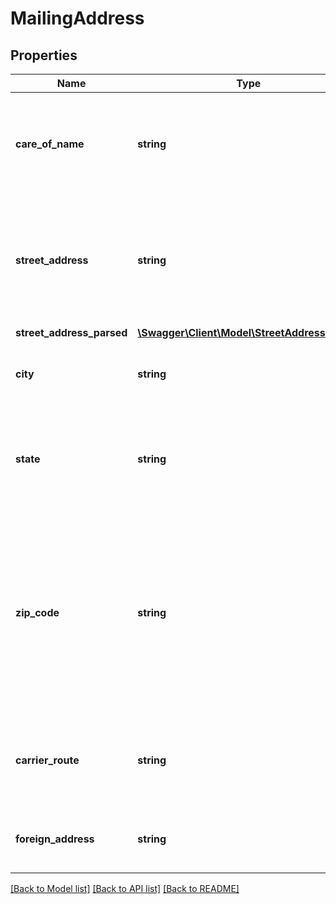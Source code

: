 # MailingAddress

## Properties
Name | Type | Description | Notes
------------ | ------------- | ------------- | -------------
**care_of_name** | **string** | CoreLogic standardized and parsed name for the person receiving mail on behalf of the owner. | [optional] 
**street_address** | **string** | Full mail address (not including City/St/Zip) (e.g. 123 N Main St). This also contains unparsed foreign mailing address. | [optional] 
**street_address_parsed** | [**\Swagger\Client\Model\StreetAddressParsed**](StreetAddressParsed.md) |  | [optional] 
**city** | **string** | The city associated with the mailing address. | [optional] 
**state** | **string** | The two-letter USPS postal abbreviation associated with the state / protectorates / commonwealth (e.g., CA, VI). | [optional] 
**zip_code** | **string** | Code assigned by the USPS. This is populated by various source files and other proprietary and non-proprietary processes. Data may be the 5-digit zip or 9-digit Zip+4 (e.g., 00501 or 954630042). | [optional] 
**carrier_route** | **string** | This is the four digit code used by the local mail carrier to identify the delivery path. | [optional] 
**foreign_address** | **string** | CoreLogic foreign delivery address for the owner. | [optional] 

[[Back to Model list]](../../README.md#documentation-for-models) [[Back to API list]](../../README.md#documentation-for-api-endpoints) [[Back to README]](../../README.md)

